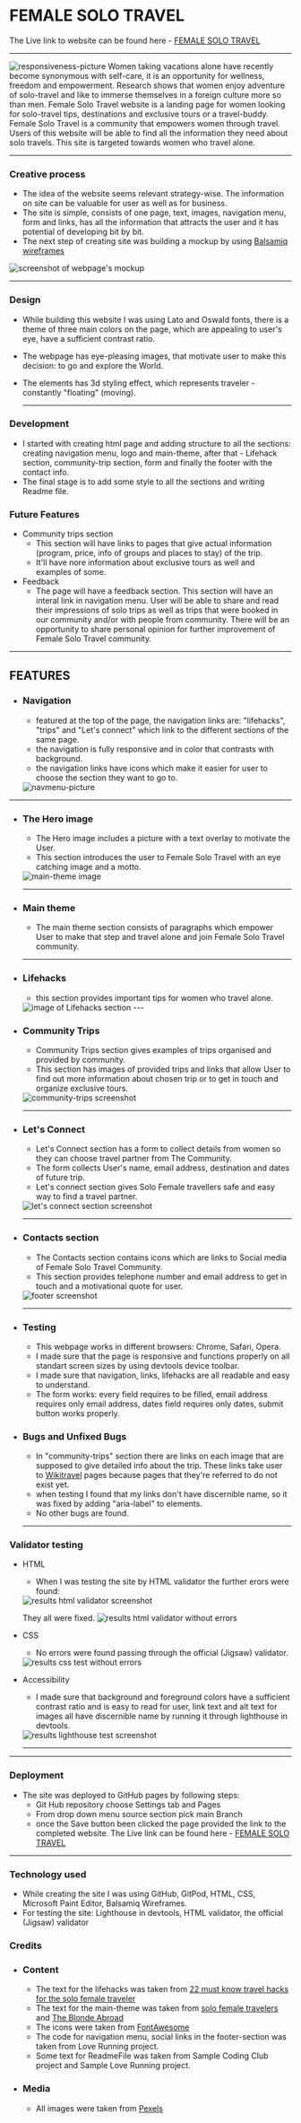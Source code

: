 # FEMALE SOLO TRAVEL

The Live link to website can be found here - [FEMALE SOLO TRAVEL](https://annatolchynska.github.io/female-solo-trip/)

---

<img src="./assets/css/images/responsiveness.png" alt="responsiveness-picture">
Women taking vacations alone have recently become synonymous with self-care, it is an opportunity for wellness, freedom and empowerment. Research shows that women enjoy adventure of solo-travel and like to immerse themselves in a foreign culture more so than men.
Female Solo Travel website is a landing page for women looking for solo-travel tips, destinations and exclusive tours or a travel-buddy. Female Solo Travel is a community that empowers women through travel.
Users of this website will be able to find all the information they need about solo travels. This site is targeted towards women who travel alone.

---

### Creative process

   * The idea of the website seems relevant strategy-wise. The information on site can be valuable for user as well as for business. 
   * The site is simple, consists of one page, text, images, navigation menu, form and links, has all the information that attracts the user and it has potential of developing bit by bit.
   * The next step of creating site was building a mockup by using [Balsamiq wireframes]("https://balsamiq.com/wireframes/")
   <img src="./assets/css/images/mockup.png" alt="screenshot of webpage's mockup">
   
   ---

### Design
   * While building this website I was using Lato and Oswald fonts, there is a theme of three main colors on the page, which are appealing to user's eye, have a sufficient contrast ratio. 
 * The webpage has eye-pleasing images, that motivate user to make this decision: to go and explore the World.
* The elements has 3d styling effect, which represents traveler - constantly "floating" (moving).

    ---

### Development

  * I started with creating html page and adding structure to all the sections: creating navigation menu, logo and main-theme, after that - Lifehack section, community-trip section, form and finally the footer with the contact info. 
   * The final stage is to add some style to all the sections and writing Readme file.

### Future Features
 * Community trips section
    * This section will have links to pages that give actual information (program, price, info of groups and places to stay) of the trip.
    * It'll have nore information about exclusive tours as well and examples of some.
* Feedback
    * The page will have a feedback section. This section will have an interal link in navigation menu. User will be able to share and read their impressions of solo trips as well as trips that were booked in our community and/or with people from community. There will be an opportunity to share personal opinion for further improvement of Female Solo Travel community.

---

## FEATURES
* ### Navigation
  * featured at the top of the page, the navigation links are: "lifehacks", "trips" and "Let's connect" which link to the different sections of the same page.
  * the navigation is fully responsive and in color that contrasts with background.
  * the navigation links have icons which make it easier for user to choose the section they want to go to. 
  <img src="./assets/css/images/navmenu.png" alt="navmenu-picture">

---
* ### The Hero image
  * The Hero image includes a picture with a text overlay to motivate the User.
  * This section introduces the user to Female Solo Travel with an eye catching image and a motto. 
  <img src="./assets/css/images/hero-image.png" alt="main-theme image">

  ---
* ### Main theme
  * The main theme section consists of paragraphs which empower User to make that step and travel alone and join Female Solo Travel community. 
  ---
* ### Lifehacks
  * this section provides important tips for women who travel alone.
  <img src="./assets/css/images/lifehacks.png" alt="image of Lifehacks section">
  ---
* ### Community Trips
  * Community Trips section gives examples of trips organised and provided by community.
   * This section has images of provided trips and links that allow User to find out more information about chosen trip or to get in touch and organize exclusive tours.
   <img src="./assets/css/images/community-trips.png" alt="community-trips screenshot">

   ---
* ### Let's Connect
   * Let's Connect section has a form to collect details from women so they can choose travel partner from The Community.
   * The form collects User's name, email address, destination and dates of future trip.
   * Let's connect section gives Solo Female travellers safe and easy way to find a travel partner.
   <img src="./assets/css/images/lets-connect.png" alt="let's connect section screenshot">

   ---
* ### Contacts section
   * The Contacts section contains icons which are links to Social media of Female Solo Travel Community.
   * This section provides telephone number and email address to get in touch and a motivational quote for user. 
   <img src="./assets/css/images/footer.png" alt="footer screenshot">

  ---

 * ### Testing
   * This webpage works in different browsers: Chrome, Safari, Opera.
   * I made sure that the page is responsive and functions properly on all standart screen sizes by using devtools device toolbar.
   * I made sure that navigation, links, lifehacks are all readable and easy to understand.
   * The form works: every field requires to be filled, email address requires only email address, dates field requires only dates, submit button works properly.
* ### Bugs and Unfixed Bugs
   * In "community-trips" section there are links on each image that are supposed to give detailed info about the trip. These links take user to [Wikitravel]("https://wikitravel.org/") pages because pages that they're referred to do not exist yet.
   * when testing I found that my links don't have discernible name, so it was fixed by adding "aria-label" to elements.
   * No other bugs are found.
   ---
 ### Validator testing 
* HTML 
   
   * When I was testing the site by HTML validator the further erors were found:
    <img src="./assets/css/images/html-validator.png" alt="results html validator screenshot">
    
    They all were fixed.
    <img src="./assets/css/images/htmlresult.png" alt="results html validator without errors">
* CSS
   * No errors were found passing through the official (Jigsaw) validator.
   <img src="./assets/css/images/cssresult.png" alt="results css test without errors">
* Accessibility
   * I made sure that background and foreground colors have a sufficient contrast ratio and is easy to read for user, link text and alt text for images all have discernible name by running it through lighthouse in devtools.
   <img src="./assets/css/images/lighthouse-result.png" alt="results lighthouse test screenshot">

   ---

   

--- 
### Deployment
* The site was deployed to GitHub pages by following steps:
   * Git Hub repository choose Settings tab and Pages
   * From drop down menu source section pick main Branch
   * once the Save button been clicked the page provided the link to the completed website.
The Live link can be found here - [FEMALE SOLO TRAVEL](https://annatolchynska.github.io/female-solo-trip/)

---

### Technology used
 * While creating the site I was using GitHub, GitPod, HTML, CSS, Microsoft Paint Editor, Balsamiq Wireframes.
* For testing the site: Lighthouse in devtools, HTML validator, the official (Jigsaw) validator
### Credits
* ### Content
  * The text for the lifehacks was taken from [22 must know travel hacks for the solo female traveler](https://sarahshireen.com/travel-hacks-solo-female-traveller/)
  * The text for the main-theme was taken from [solo female travelers](https://www.solofemaletravelers.club/solo-female-travel-blog/) and [The Blonde Abroad](https://www.theblondeabroad.com/start-here/)
  * The icons were taken from [ FontAwesome ](https://fontawesome.com/)
  * The code for navigation menu, social links in the footer-section was taken from Love Running project.
  * Some text for ReadmeFile was taken from Sample Coding Club project and Sample Love Running project.
* ### Media
  * All images were taken from [Pexels](https://www.pexels.com/)
    



  



